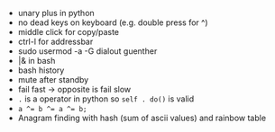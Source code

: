 - unary plus in python
- no dead keys on keyboard (e.g. double press for ^)
- middle click for copy/paste
- ctrl-l for addressbar
- sudo usermod -a -G dialout guenther
- |& in bash
- bash history
- mute after standby
- fail fast -> opposite is fail slow
- `.` is a operator in python so `self . do()` is valid
- `a ^= b ^= a ^= b;`
- Anagram finding with hash (sum of ascii values) and rainbow table
